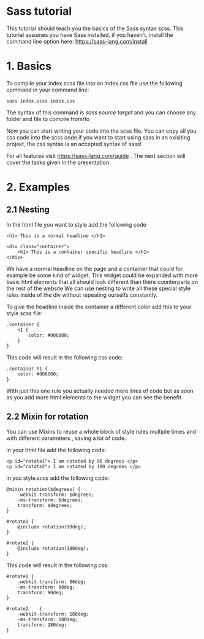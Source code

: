 # Sass tutorial

This tutorial should teach you the basics of the Sass syntax scss.
This tutorial assumes you have Sass installed, if you haven't, install the command line option here: https://sass-lang.com/install

# 1. Basics

To compile your index.scss file into an index.css file use the following command in your command line:

    sass index.scss index.css

The syntax of this command is *sass source target* and you can choose any folder and file to compile from/to

Now you can start writing your code into the scss file. 
You can copy all you css code into the scss code if you want to start using sass in an exisiting projekt, 
the css syntax is an accepted syntax of sass!

For all features visit https://sass-lang.com/guide . The next section will cover the tasks given in the presentation.

# 2. Examples

## 2.1 Nesting

In the html file you want to style add the following code
	
	<h1> This is a normal headline </h1>
	
	<div class="container">
		<h1> This is a container specific headline </h1>
	</div>
	
We have a normal headline on the page and a container that could for example be some kind of widget.
This widget could be expanded with more basic html elements that all should look different than there counterparts on the rest of the website
We can use nesting to write all these special style rules inside of the div without repeating ourselfs constantly.

To give the headline inside the container a different color add this to your style.scss file:

	.container {
		h1 {
			color: #008000;
		}
	}

This code will result in the following css code:

	.container h1 {
		color: #008000;
	}	

With just this one rule you actually needed more lines of code but as soon as you add more html elements to the widget you can see the benefit
	
## 2.2 Mixin for rotation

You can use Mixins to reuse a whole block of style rules multiple times and with different parameters , saving a lot of code.

in your html file add the following code:

	<p id="rotate1"> I am rotated by 90 degrees </p>
	<p id="rotate2"> I am rotated by 180 degrees </p>
	
in you style.scss add the following code:

	@mixin rotation($degrees) {
		-webkit-transform: $degrees;
		-ms-transform: $degrees;
		transform: $degrees;
	}
	
	#rotate1 {
		@include rotation(90deg);
	}
	
	#rotate2 {
		@include rotation(180deg);
	}
	
This code will result in the following css:

	#rotate1 {
		-webkit-transform: 90deg;
		-ms-transform: 90deg;
		transform: 90deg;
	}
	
	#rotate2	{
		-webkit-transform: 180deg;
		-ms-transform: 180deg;
		transform: 180deg;
	}
	